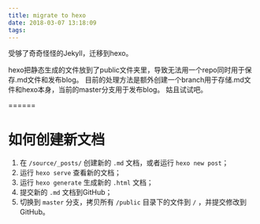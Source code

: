 ```yaml
---
title: migrate to hexo
date: 2018-03-07 13:18:09
tags:
---
```

受够了奇奇怪怪的Jekyll，迁移到hexo。

hexo把静态生成的文件放到了public文件夹里，导致无法用一个repo同时用于保存.md文件和发布blog。
目前的处理方法是额外创建一个branch用于存储.md文件和hexo本身，当前的master分支用于发布blog。
姑且试试吧。

======
# 如何创建新文档

1. 在 `/source/_posts/` 创建新的 `.md` 文档，或者运行 `hexo new post`；
2. 运行 `hexo serve` 查看新的文档；
3. 运行 `hexo generate` 生成新的 `.html` 文档；
4. 提交新的 `.md` 文档到GitHub；
5. 切换到 `master` 分支，拷贝所有 `/public` 目录下的文件到 `/` ，并提交修改到GitHub。
